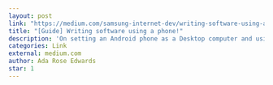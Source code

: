 ```yaml
---
layout: post
link: "https://medium.com/samsung-internet-dev/writing-software-using-a-phone-e71976f1f18d"
title: "[Guide] Writing software using a phone!"
description: 'On setting an Android phone as a Desktop computer and using it for Web Development.'
categories: Link
external: medium.com
author: Ada Rose Edwards
star: 1
---
```


